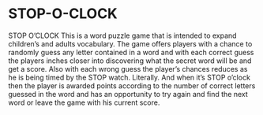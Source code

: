 STOP-O-CLOCK
============
STOP O’CLOCK
This is a word puzzle game that is intended to expand children’s and adults vocabulary. The game offers players with a chance to randomly guess any letter contained in a word and with each correct guess the players inches closer into discovering what the secret word will be and get a score. Also with each wrong guess the player’s chances reduces as he is being timed by the STOP watch. Literally. And when it’s STOP o’clock then the player is awarded points according to the number of correct letters guessed in the word and has an opportunity to try again and find the next word or leave the game with his current score.

